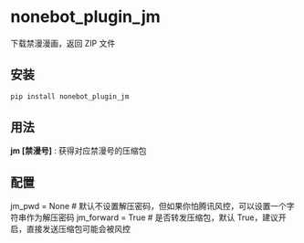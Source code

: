 # nonebot_plugin_jm

下载禁漫漫画，返回 ZIP 文件

## 安装

```bash
pip install nonebot_plugin_jm
```

## 用法

**jm [禁漫号]** : 获得对应禁漫号的压缩包

## 配置

jm_pwd = None # 默认不设置解压密码，但如果你怕腾讯风控，可以设置一个字符串作为解压密码
jm_forward = True # 是否转发压缩包，默认 True，建议开启，直接发送压缩包可能会被风控
